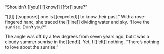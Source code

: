 “Shouldn’t [[you]] [[know]] [[for]] sure?”

“[[I]] [[suppose]] one is [[expected]] to know their past.” With a rose-fingered hand, she traced the [[line]] dividing water and sky. “I love the sunrise. Don’t you?”

The angle was off by a few degrees from seven years ago, but it was a cloudy summer sunrise in the [[end]]. Yet, I [[felt]] nothing. “There’s nothing to love about the sunrise.”